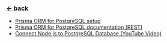 ### [<- back](../README.md) <br>

-   [Prisma ORM for PostgreSQL setup](https://www.prisma.io/docs/orm/overview/databases/postgresql)
-   [Prisma ORM for PostgreSQL documentation (REST)](https://www.prisma.io/docs/orm/overview/prisma-in-your-stack/rest)
-   [Connect Node js to PostgreSQL Database (YouTube Video)](https://youtu.be/_n-Ai30C1qs)
